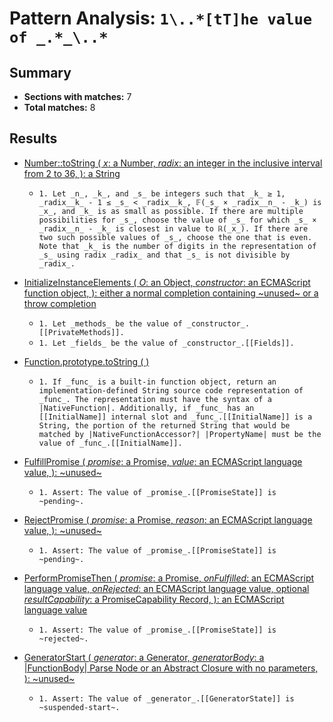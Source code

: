 # Pattern Analysis: `1\..*[tT]he value of _.*_\..*`

## Summary
- **Sections with matches:** 7
- **Total matches:** 8

## Results

- [Number::toString (
              _x_: a Number,
              _radix_: an integer in the inclusive interval from 2 to 36,
            ): a String](https://tc39.es/ecma262/#sec-numeric-types-number-tostring)
  - `1. Let _n_, _k_, and _s_ be integers such that _k_ ≥ 1, _radix__k_ - 1 ≤ _s_ < _radix__k_, 𝔽(_s_ × _radix__n_ - _k_) is _x_, and _k_ is as small as possible. If there are multiple possibilities for _s_, choose the value of _s_ for which _s_ × _radix__n_ - _k_ is closest in value to ℝ(_x_). If there are two such possible values of _s_, choose the one that is even. Note that _k_ is the number of digits in the representation of _s_ using radix _radix_ and that _s_ is not divisible by _radix_.`

- [InitializeInstanceElements (
          _O_: an Object,
          _constructor_: an ECMAScript function object,
        ): either a normal completion containing ~unused~ or a throw completion](https://tc39.es/ecma262/#sec-initializeinstanceelements)
  - `1. Let _methods_ be the value of _constructor_.[[PrivateMethods]].`
  - `1. Let _fields_ be the value of _constructor_.[[Fields]].`

- [Function.prototype.toString ( )](https://tc39.es/ecma262/#sec-function.prototype.tostring)
  - `1. If _func_ is a built-in function object, return an implementation-defined String source code representation of _func_. The representation must have the syntax of a |NativeFunction|. Additionally, if _func_ has an [[InitialName]] internal slot and _func_.[[InitialName]] is a String, the portion of the returned String that would be matched by |NativeFunctionAccessor?| |PropertyName| must be the value of _func_.[[InitialName]].`

- [FulfillPromise (
            _promise_: a Promise,
            _value_: an ECMAScript language value,
          ): ~unused~](https://tc39.es/ecma262/#sec-fulfillpromise)
  - `1. Assert: The value of _promise_.[[PromiseState]] is ~pending~.`

- [RejectPromise (
            _promise_: a Promise,
            _reason_: an ECMAScript language value,
          ): ~unused~](https://tc39.es/ecma262/#sec-rejectpromise)
  - `1. Assert: The value of _promise_.[[PromiseState]] is ~pending~.`

- [PerformPromiseThen (
              _promise_: a Promise,
              _onFulfilled_: an ECMAScript language value,
              _onRejected_: an ECMAScript language value,
              optional _resultCapability_: a PromiseCapability Record,
            ): an ECMAScript language value](https://tc39.es/ecma262/#sec-performpromisethen)
  - `1. Assert: The value of _promise_.[[PromiseState]] is ~rejected~.`

- [GeneratorStart (
            _generator_: a Generator,
            _generatorBody_: a |FunctionBody| Parse Node or an Abstract Closure with no parameters,
          ): ~unused~](https://tc39.es/ecma262/#sec-generatorstart)
  - `1. Assert: The value of _generator_.[[GeneratorState]] is ~suspended-start~.`

